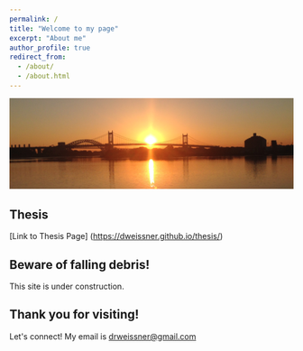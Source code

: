 ```yaml
---
permalink: /
title: "Welcome to my page"
excerpt: "About me"
author_profile: true
redirect_from: 
  - /about/
  - /about.html
---
```



![](/images/sunset.png)

Thesis
------

[Link to Thesis Page] (https://dweissner.github.io/thesis/)


Beware of falling debris!  
------------------------------------------
This site is under construction.


Thank you for visiting!
------
Let's connect! My email is [drweissner@gmail.com](mailto:drweissner@gmail.com)

